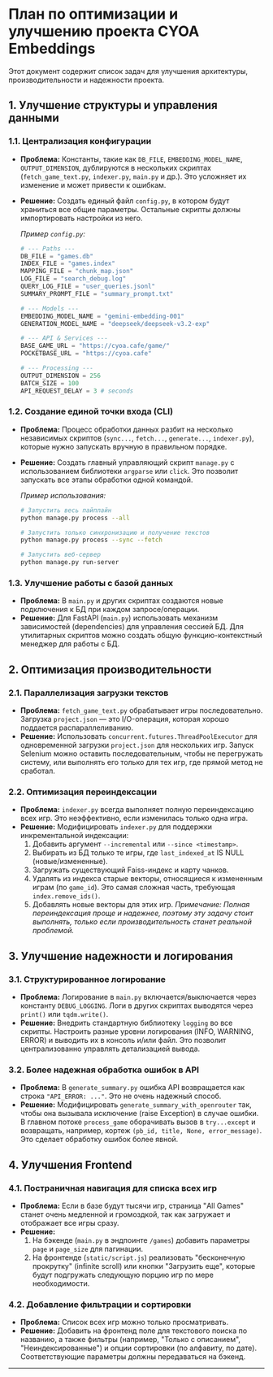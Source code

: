 # План по оптимизации и улучшению проекта CYOA Embeddings

Этот документ содержит список задач для улучшения архитектуры, производительности и надежности проекта.

## 1. Улучшение структуры и управления данными

### 1.1. Централизация конфигурации

-   **Проблема:** Константы, такие как `DB_FILE`, `EMBEDDING_MODEL_NAME`, `OUTPUT_DIMENSION`, дублируются в нескольких скриптах (`fetch_game_text.py`, `indexer.py`, `main.py` и др.). Это усложняет их изменение и может привести к ошибкам.
-   **Решение:** Создать единый файл `config.py`, в котором будут храниться все общие параметры. Остальные скрипты должны импортировать настройки из него.

    *Пример `config.py`:*
    ```python
    # --- Paths ---
    DB_FILE = "games.db"
    INDEX_FILE = "games.index"
    MAPPING_FILE = "chunk_map.json"
    LOG_FILE = "search_debug.log"
    QUERY_LOG_FILE = "user_queries.jsonl"
    SUMMARY_PROMPT_FILE = "summary_prompt.txt"

    # --- Models ---
    EMBEDDING_MODEL_NAME = "gemini-embedding-001"
    GENERATION_MODEL_NAME = "deepseek/deepseek-v3.2-exp"

    # --- API & Services ---
    BASE_GAME_URL = "https://cyoa.cafe/game/"
    POCKETBASE_URL = "https://cyoa.cafe"

    # --- Processing ---
    OUTPUT_DIMENSION = 256
    BATCH_SIZE = 100
    API_REQUEST_DELAY = 3 # seconds
    ```

### 1.2. Создание единой точки входа (CLI)

-   **Проблема:** Процесс обработки данных разбит на несколько независимых скриптов (`sync...`, `fetch...`, `generate...`, `indexer.py`), которые нужно запускать вручную в правильном порядке.
-   **Решение:** Создать главный управляющий скрипт `manage.py` с использованием библиотеки `argparse` или `click`. Это позволит запускать все этапы обработки одной командой.

    *Пример использования:*
    ```bash
    # Запустить весь пайплайн
    python manage.py process --all

    # Запустить только синхронизацию и получение текстов
    python manage.py process --sync --fetch

    # Запустить веб-сервер
    python manage.py run-server
    ```

### 1.3. Улучшение работы с базой данных

-   **Проблема:** В `main.py` и других скриптах создаются новые подключения к БД при каждом запросе/операции.
-   **Решение:** Для FastAPI (`main.py`) использовать механизм зависимостей (dependencies) для управления сессией БД. Для утилитарных скриптов можно создать общую функцию-контекстный менеджер для работы с БД.

## 2. Оптимизация производительности

### 2.1. Параллелизация загрузки текстов

-   **Проблема:** `fetch_game_text.py` обрабатывает игры последовательно. Загрузка `project.json` — это I/O-операция, которая хорошо поддается распараллеливанию.
-   **Решение:** Использовать `concurrent.futures.ThreadPoolExecutor` для одновременной загрузки `project.json` для нескольких игр. Запуск Selenium можно оставить последовательным, чтобы не перегружать систему, или выполнять его только для тех игр, где прямой метод не сработал.

### 2.2. Оптимизация переиндексации

-   **Проблема:** `indexer.py` всегда выполняет полную переиндексацию всех игр. Это неэффективно, если изменилась только одна игра.
-   **Решение:** Модифицировать `indexer.py` для поддержки инкрементальной индексации:
    1.  Добавить аргумент `--incremental` или `--since <timestamp>`.
    2.  Выбирать из БД только те игры, где `last_indexed_at` IS NULL (новые/измененные).
    3.  Загружать существующий Faiss-индекс и карту чанков.
    4.  Удалять из индекса старые векторы, относящиеся к измененным играм (по `game_id`). Это самая сложная часть, требующая `index.remove_ids()`.
    5.  Добавлять новые векторы для этих игр.
    *Примечание: Полная переиндексация проще и надежнее, поэтому эту задачу стоит выполнять, только если производительность станет реальной проблемой.*

## 3. Улучшение надежности и логирования

### 3.1. Структурированное логирование

-   **Проблема:** Логирование в `main.py` включается/выключается через константу `DEBUG_LOGGING`. Логи в других скриптах выводятся через `print()` или `tqdm.write()`.
-   **Решение:** Внедрить стандартную библиотеку `logging` во все скрипты. Настроить разные уровни логирования (INFO, WARNING, ERROR) и выводить их в консоль и/или файл. Это позволит централизованно управлять детализацией вывода.

### 3.2. Более надежная обработка ошибок в API

-   **Проблема:** В `generate_summary.py` ошибка API возвращается как строка `"API_ERROR: ..."`. Это не очень надежный способ.
-   **Решение:** Модифицировать `generate_summary_with_openrouter` так, чтобы она вызывала исключение (raise Exception) в случае ошибки. В главном потоке `process_game` оборачивать вызов в `try...except` и возвращать, например, кортеж `(pb_id, title, None, error_message)`. Это сделает обработку ошибок более явной.

## 4. Улучшения Frontend

### 4.1. Постраничная навигация для списка всех игр

-   **Проблема:** Если в базе будут тысячи игр, страница "All Games" станет очень медленной и громоздкой, так как загружает и отображает все игры сразу.
-   **Решение:**
    1.  На бэкенде (`main.py` в эндпоинте `/games`) добавить параметры `page` и `page_size` для пагинации.
    2.  На фронтенде (`static/script.js`) реализовать "бесконечную прокрутку" (infinite scroll) или кнопки "Загрузить еще", которые будут подгружать следующую порцию игр по мере необходимости.

### 4.2. Добавление фильтрации и сортировки

-   **Проблема:** Список всех игр можно только просматривать.
-   **Решение:** Добавить на фронтенд поле для текстового поиска по названию, а также фильтры (например, "Только с описанием", "Неиндексированные") и опции сортировки (по алфавиту, по дате). Соответствующие параметры должны передаваться на бэкенд.

---
